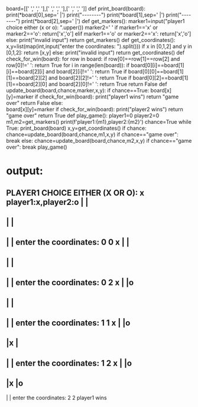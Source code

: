 board=[[' ',' ',' '],[' ',' ',' '],[' ',' ',' ']]
def print_board(board):
    print(*board[0],sep=' |')
    print("--------")
    print(*board[1],sep=' |')
    print("--------")
    print(*board[2],sep=' |')
def get_markers():
    marker1=input("player1 choice either (x or o): ".upper())
    marker2=' '
    if marker1=='x' or marker2=='o':
        return['x','o']
    elif marker1=='o' or marker2=='x':
        return['x','o']
    else:
        print("invalid input")
        return get_markers()
def get_coordinates():
    x,y=list(map(int,input("enter the coordinates: ").split()))
    if x in [0,1,2] and y in [0,1,2]:
        return [x,y]
    else:
        print("invalid input")
        return get_coordinates()
def check_for_win(board):
    for row in board:
        if row[0]==row[1]==row[2] and row[0]!=' ':
            return True
    for i in range(len(board)):
        if board[0][i]==board[1][i]==board[2][i] and board[2][i]!=' ':
            return True
        if board[0][0]==board[1][1]==board[2][2] and board[2][2]!=' ':
            return True
        if board[0][2]==board[1][1]==board[2][0] and board[2][0]!=' ':
            return True
        return False
def update_board(board,chance,marker,x,y):
    if chance==True:
        board[x][y]=marker
        if check_for_win(board):
            print("player1 wins")
            return "game over"
        return False
    else:   
        board[x][y]=marker
        if check_for_win(board):
            print("player2 wins")
            return "game over"
        return True
def play_game():
    player1=0
    player2=0
    m1,m2=get_markers()
    print(f'player1:{m1},player2:{m2}')
    chance=True
    while True:
        print_board(board)
        x,y=get_coordinates()
        if chance:
            chance=update_board(board,chance,m1,x,y)
            if chance=="game over":
                break
        else:
            chance=update_board(board,chance,m2,x,y)
            if chance=="game over":
                break
play_game()




# output:


PLAYER1 CHOICE EITHER (X OR O): x
player1:x,player2:o
  |  | 
--------
  |  | 
--------
  |  | 
enter the coordinates: 0 0
x |  | 
--------
  |  | 
--------
  |  | 
enter the coordinates: 0 2
x |  |o
--------
  |  | 
--------
  |  | 
enter the coordinates: 1 1
x |  |o
--------
  |x | 
--------
  |  | 
enter the coordinates: 1 2
x |  |o
--------
  |x |o
--------
  |  | 
enter the coordinates: 2 2
player1 wins




